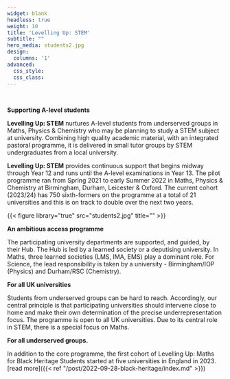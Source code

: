 ```yaml
---
widget: blank
headless: true
weight: 10
title: 'Levelling Up: STEM'
subtitle: ""
hero_media: students2.jpg
design:
  columns: '1'
advanced:
  css_style:
  css_class:
---
```



&nbsp;

**Supporting A-level students**

**Levelling Up: STEM** nurtures A-level students from underserved groups in Maths, Physics & Chemistry who may be planning to study a STEM subject at university. Combining high quality academic material, with an integrated pastoral programme, it is delivered in small tutor groups by STEM undergraduates from a local university.

**Levelling Up: STEM** provides continuous support that begins midway through Year 12 and runs until the A-level examinations in Year 13. The pilot programme ran from Spring 2021 to early Summer 2022 in Maths, Physics & Chemistry at Birmingham, Durham, Leicester & Oxford. The current cohort (2023/24) has 750 sixth-formers on the programme at a total of 21 universities and this is on track to double over the next two years.


{{< figure library="true" src="students2.jpg" title="" >}}

**An ambitious access programme**

The participating university departments are supported, and guided, by their Hub. The Hub is  led by a learned society or a deputising university. In Maths, three learned societies (LMS, IMA, EMS) play a dominant role. For Science, the lead responsibility is taken by a university - Birmingham/IOP (Physics) and Durham/RSC (Chemistry).

**For all UK universities**

Students from underserved groups can be hard to reach. Accordingly, our central principle is that participating universities should intervene close to home and make their own determination of the precise underrepresentation focus. The programme is open to all UK universities. Due to its central role in STEM, there is a special focus on Maths.

**For all underserved groups.**

In addition to the core programme, the first cohort of Levelling Up: Maths for Black Heritage Students started at five universities in England in 2023. [read more]({{< ref "/post/2022-09-28-black-heritage/index.md" >}})
